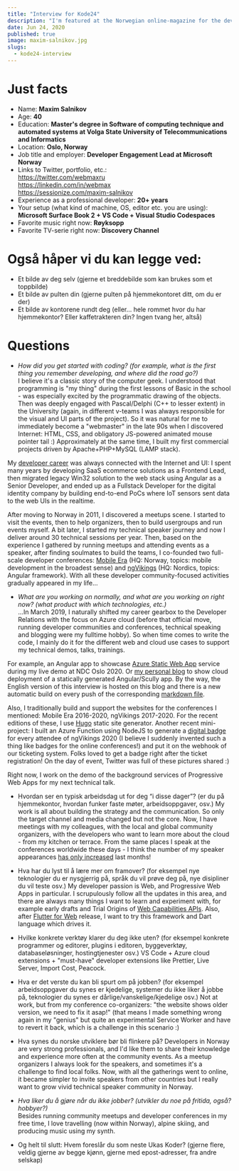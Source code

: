 ```yaml
---
title: "Interview for Kode24"
description: "I'm featured at the Norwegian online-magazine for the developers Kode24 as the Week's Coder"
date: Jun 24, 2020
published: true
image: maxim-salnikov.jpg
slugs:
  - kode24-interview
---
```


# Just facts

* Name: **Maxim Salnikov**
* Age: **40**
* Education: **Master's degree in Software of computing technique and automated systems at Volga State University of Telecommunications and Informatics**
* Location: **Oslo, Norway**
* Job title and employer: **Developer Engagement Lead at Microsoft Norway**
* Links to Twitter, portfolio, etc.:  
https://twitter.com/webmaxru  
https://linkedin.com/in/webmax  
https://sessionize.com/maxim-salnikov  
* Experience as a professional developer: **20+ years**
* Your setup (what kind of machine, OS, editor etc. you are using): **Microsoft Surface Book 2 + VS Code + Visual Studio Codespaces**
* Favorite music right now: **Røyksopp**
* Favorite TV-serie right now: **Discovery Channel**

# Også håper vi du kan legge ved:

* Et bilde av deg selv (gjerne et breddebilde som kan brukes som et toppbilde)
* Et bilde av pulten din (gjerne pulten på hjemmekontoret ditt, om du er der)
* Et bilde av kontorene rundt deg (eller… hele rommet hvor du har hjemmekontor? Eller kaffetrakteren din? Ingen tvang her, altså)

# Questions

* _How did you get started with coding? (for example, what is the first thing you remember developing, and where did the road go?)_  
I believe it's a classic story of the computer geek. I understood that programming is "my thing" during the first lessons of Basic in the school - was especially excited by the programmatic drawing of the objects. Then was deeply engaged with Pascal/Delphi (C++ to lesser extent) in the University (again, in different v-teams I was always responsible for the visual and UI parts of the project). So it was natural for me to immediately become a "webmaster" in the late 90s when I discovered Internet: HTML, CSS, and obligatory JS-powered animated mouse pointer tail :) Approximately at the same time, I built my first commercial projects driven by Apache+PHP+MySQL (LAMP stack).

My [developer career](https://www.linkedin.com/in/webmax/) was always connected with the Internet and UI: I spent many years by developing SaaS ecommerce solutions as a Frontend Lead, then migrated legacy Win32 solution to the web stack using Angular as a Senior Developer, and ended up as a Fullstack Developer for the digital identity company by building end-to-end PoCs where IoT sensors sent data to the web UIs in the realtime.

After moving to Norway in 2011, I discovered a meetups scene. I started to visit the events, then to help organizers, then to build usergroups and run events myself. A bit later, I started my technical speaker journey and now I deliver around 30 technical sessions per year. Then, based on the experience I gathered by running meetups and attending events as a speaker, after finding soulmates to build the teams, I co-founded two full-scale developer conferences: [Mobile Era](https://mobileera.rocks) (HQ: Norway, topics: mobile development in the broadest sense) and [ngVikings](https://ngvikings.org) (HQ: Nordics, topics: Angular framework). With all these developer community-focused activities gradually appeared in my life...

* _What are you working on normally, and what are you working on right now? (what product with which technologies, etc.)_  
...In March 2019, I naturally shifted my career gearbox to the Developer Relations with the focus on Azure cloud (before that official move, running developer communities and conferences, technical speaking and blogging were my fulltime hobby). So when time comes to write the code, I mainly do it for the different web and cloud use cases to support my technical demos, talks, trainings.

For example, an Angular app to showcase [Azure Static Web App](https://docs.microsoft.com/en-us/azure/static-web-apps/getting-started) service during my live demo at NDC Oslo 2020. Or [my personal blog](https://github.com/webmaxru/webmax.ru) to show cloud deployment of a statically generated Angular/Scully app. By the way, the English version of this interview is hosted on this blog and there is a new automatic build on every push of the corresponding [markdown file](https://github.com/webmaxru/webmax.ru/edit/master/blog/kode24.md).

Also, I traditionally build and support the websites for the conferences I mentioned: Mobile Era 2016-2020, ngVikings 2017-2020. For the recent editions of these, I use [Hugo](https://gohugo.io/) static site generator. Another recent mini-project: I built an Azure Function using NodeJS to generate a [digital badge](https://raw.githubusercontent.com/ngVikings/ngvikings-2020/master/static/images/team/badge-maxim_salnikov.jpg) for every attendee of ngVikings 2020 (I believe I suddenly invented such a thing like badges for the online conferences!) and put it on the webhook of our ticketing system. Folks loved to get a badge right after the ticket registration! On the day of event, Twitter was full of these pictures shared :)

Right now, I work on the demo of the background services of Progressive Web Apps for my next technical talk.

* Hvordan ser en typisk arbeidsdag ut for deg “i disse dager”? (er du på hjemmekontor, hvordan funker faste møter, arbeidsoppgaver, osv.)
My work is all about building the strategy and the communication. So only the target channel and media changed but not the core. Now, I have meetings with my colleagues, with the local and global community organizers, with the developers who want to learn more about the cloud - from my kitchen or terrace. From the same places I speak at the conferences worldwide these days - I think the number of my speaker appearances [has only increased](https://twitter.com/webmaxru/status/1273566526940033024) last months!

* Hva har du lyst til å lære mer om framover? (for eksempel nye teknologier du er nysgjerrig på, språk du vil prøve deg på, nye disipliner du vil teste osv.)
My developer passion is Web, and Progressive Web Apps in particular. I scrupulously follow all the updates in this area, and there are always many things I want to learn and experiment with, for example early drafts and Trial Origins of [Web Capabilities APIs](https://goo.gle/fugu-api-tracker). Also, after [Flutter for Web](https://flutter.dev/web) release, I want to try this framework and Dart language which drives it.

* Hvilke konkrete verktøy klarer du deg ikke uten? (for eksempel konkrete programmer og editorer, plugins i editoren, byggeverktøy, databaseløsninger, hostingtjenester osv.)
VS Code + Azure cloud extensions + "must-have" developer extensions like Prettier, Live Server, Import Cost, Peacock.

* Hva er det verste du kan bli spurt om på jobben? (for eksempel arbeidsoppgaver du synes er kjedelige, systemer du ikke liker å jobbe på, teknologier du synes er dårlige/vanskelige/kjedelige osv.)
Not at work, but from my conference co-organizers: "the website shows older version, we need to fix it asap!" (that means I made something wrong again in my "genius" but quite an experimental Service Worker and have to revert it back, which is a challenge in this scenario :)

* Hva synes du norske utviklere bør bli flinkere på?
Developers in Norway are very strong professionals, and I'd like them to share their knowledge and experience more often at the community events. As a meetup organizers I always look for the speakers, and sometimes it's a challenge to find local folks. Now, with all the gatherings went to online, it became simpler to invite speakers from other countries but I really want to grow vivid technical speaker community in Norway.

* _Hva liker du å gjøre når du ikke jobber? (utvikler du noe på fritida, også? hobbyer?)_  
Besides running community meetups and developer conferences in my free time, I love travelling (now within Norway), alpine skiing, and producing music using my synth. 

* Og helt til slutt: Hvem foreslår du som neste Ukas Koder? (gjerne flere, veldig gjerne av begge kjønn, gjerne med epost-adresser, fra andre selskap)
